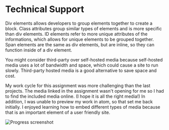 # Technical Support

Div elements allows developers to group elements together to create a block. Class attributes group similar types of elements and is more specific than div elements. ID elements refer to more unique attributes of the informations, which allows for unique elements to be grouped together. Span elements are the same as div elements, but are inline, so they can function inside of a div element.

You might consider third-party over self-hosted media because self-hosted media uses a lot of bandwidth and space, which could cause a site to run slowly. Third-party hosted media is a good alternative to save space and cost.

My work cycle for this assignment was more challenging than the last projects. The media linked in the assignment wasn't opening for me so I had to find the included media online. (I hope it is all the right media!) In addition, I was unable to preview my work in atom, so that set me back initially. I enjoyed learning how to embed different types of media because that is an important element of a user friendly site.

![Progress screenshot](./images/screenshot-a6.png)
